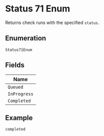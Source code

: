 
# Status 71 Enum

Returns check runs with the specified `status`.

## Enumeration

`Status71Enum`

## Fields

| Name |
|  --- |
| `Queued` |
| `InProgress` |
| `Completed` |

## Example

```
completed
```


